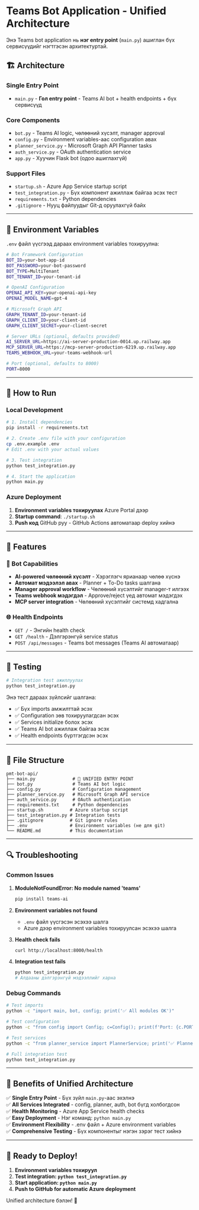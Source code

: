 # Teams Bot Application - Unified Architecture

Энэ Teams bot application нь **нэг entry point** (`main.py`) ашиглан бүх сервисүүдийг нэгтгэсэн архитектуртай.

## 🏗️ Architecture

### Single Entry Point

- `main.py` - **Гол entry point** - Teams AI bot + health endpoints + бүх сервисүүд

### Core Components

- `bot.py` - Teams AI logic, чөлөөний хүсэлт, manager approval
- `config.py` - Environment variables-аас configuration авах
- `planner_service.py` - Microsoft Graph API Planner tasks
- `auth_service.py` - OAuth authentication service
- `app.py` - Хуучин Flask bot (одоо ашиглахгүй)

### Support Files

- `startup.sh` - Azure App Service startup script
- `test_integration.py` - Бүх компонент ажиллаж байгаа эсэх тест
- `requirements.txt` - Python dependencies
- `.gitignore` - Нууц файлуудыг Git-д оруулахгүй байх

---

## 🔧 Environment Variables

`.env` файл үүсгээд дараах environment variables тохируулна:

```bash
# Bot Framework Configuration
BOT_ID=your-bot-app-id
BOT_PASSWORD=your-bot-password
BOT_TYPE=MultiTenant
BOT_TENANT_ID=your-tenant-id

# OpenAI Configuration
OPENAI_API_KEY=your-openai-api-key
OPENAI_MODEL_NAME=gpt-4

# Microsoft Graph API
GRAPH_TENANT_ID=your-tenant-id
GRAPH_CLIENT_ID=your-client-id
GRAPH_CLIENT_SECRET=your-client-secret

# Server URLs (optional, defaults provided)
AI_SERVER_URL=https://ai-server-production-0014.up.railway.app
MCP_SERVER_URL=https://mcp-server-production-6219.up.railway.app
TEAMS_WEBHOOK_URL=your-teams-webhook-url

# Port (optional, defaults to 8000)
PORT=8000
```

---

## 🚀 How to Run

### Local Development

```bash
# 1. Install dependencies
pip install -r requirements.txt

# 2. Create .env file with your configuration
cp .env.example .env
# Edit .env with your actual values

# 3. Test integration
python test_integration.py

# 4. Start the application
python main.py
```

### Azure Deployment

1. **Environment variables тохируулах** Azure Portal дээр
2. **Startup command**: `./startup.sh`
3. **Push код** GitHub руу - GitHub Actions автоматаар deploy хийнэ

---

## 🎯 Features

### 🤖 Bot Capabilities

- **AI-powered чөлөөний хүсэлт** - Хэрэглэгч ярианаар чөлөө хүснэ
- **Автомат мэдээлэл авах** - Planner + To-Do tasks шалгана
- **Manager approval workflow** - Чөлөөний хүсэлтийг manager-т илгээх
- **Teams webhook мэдэгдэл** - Approve/reject үед автомат мэдэгдэх
- **MCP server integration** - Чөлөөний хүсэлтийг системд хадгална

### 🌐 Health Endpoints

- `GET /` - Энгийн health check
- `GET /health` - Дэлгэрэнгүй service status
- `POST /api/messages` - Teams bot messages (Teams AI автоматаар)

---

## 🧪 Testing

```bash
# Integration test ажиллуулах
python test_integration.py
```

Энэ тест дараах зүйлсийг шалгана:

- ✅ Бүх imports амжилттай эсэх
- ✅ Configuration зөв тохируулагдсан эсэх
- ✅ Services initialize болох эсэх
- ✅ Teams AI bot ажиллаж байгаа эсэх
- ✅ Health endpoints бүртгэгдсэн эсэх

---

## 📁 File Structure

```
pmt-bot-api/
├── main.py              # 🎯 UNIFIED ENTRY POINT
├── bot.py               # Teams AI bot logic
├── config.py            # Configuration management
├── planner_service.py   # Microsoft Graph API service
├── auth_service.py      # OAuth authentication
├── requirements.txt     # Python dependencies
├── startup.sh          # Azure startup script
├── test_integration.py # Integration tests
├── .gitignore          # Git ignore rules
├── .env                # Environment variables (не для git)
└── README.md           # This documentation
```

---

## 🔍 Troubleshooting

### Common Issues

1. **ModuleNotFoundError: No module named 'teams'**

   ```bash
   pip install teams-ai
   ```

2. **Environment variables not found**

   - `.env` файл үүсгэсэн эсэхээ шалга
   - Azure дээр environment variables тохируулсан эсэхээ шалга

3. **Health check fails**

   ```bash
   curl http://localhost:8000/health
   ```

4. **Integration test fails**
   ```bash
   python test_integration.py
   # Алдааны дэлгэрэнгүй мэдээллийг харна
   ```

### Debug Commands

```bash
# Test imports
python -c "import main, bot, config; print('✅ All modules OK')"

# Test configuration
python -c "from config import Config; c=Config(); print(f'Port: {c.PORT}')"

# Test services
python -c "from planner_service import PlannerService; print('✅ Planner OK')"

# Full integration test
python test_integration.py
```

---

## 🎉 Benefits of Unified Architecture

✅ **Single Entry Point** - Бүх зүйл `main.py`-аас эхэлнэ  
✅ **All Services Integrated** - config, planner, auth, bot бүгд холбогдсон  
✅ **Health Monitoring** - Azure App Service health checks  
✅ **Easy Deployment** - Нэг команд: `python main.py`  
✅ **Environment Flexibility** - .env файл + Azure environment variables  
✅ **Comprehensive Testing** - Бүх компонентыг нэгэн зэрэг тест хийнэ

---

## 🚀 Ready to Deploy!

1. **Environment variables тохируул**
2. **Test integration: `python test_integration.py`**
3. **Start application: `python main.py`**
4. **Push to GitHub for automatic Azure deployment**

Unified architecture бэлэн! 🎯
